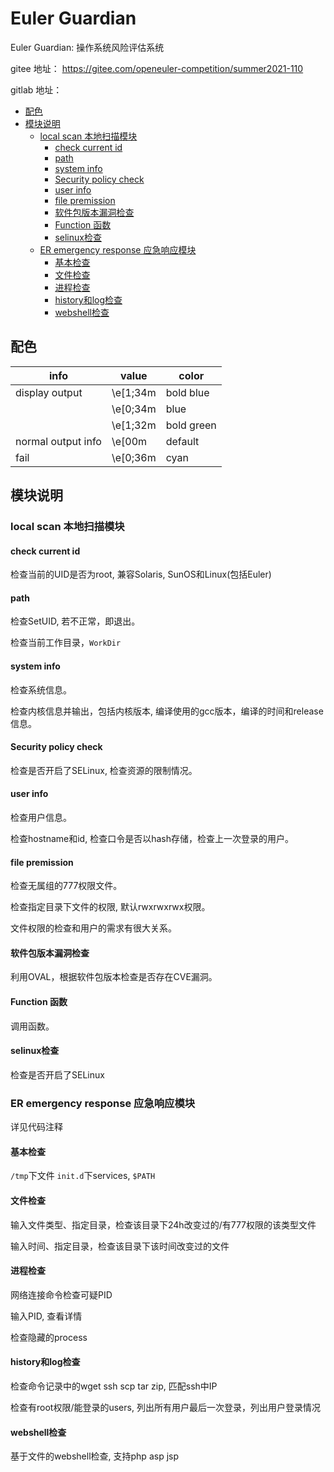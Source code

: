 # Euler Guardian

Euler Guardian: 操作系统风险评估系统

gitee 地址：
https://gitee.com/openeuler-competition/summer2021-110

gitlab 地址：


<!-- vim-markdown-toc GFM -->

* [配色](#配色)
* [模块说明](#模块说明)
	* [local scan 本地扫描模块](#local-scan-本地扫描模块)
		* [check current id](#check-current-id)
		* [path](#path)
		* [system info](#system-info)
		* [Security policy check](#security-policy-check)
		* [user info](#user-info)
		* [file premission](#file-premission)
		* [软件包版本漏洞检查](#软件包版本漏洞检查)
		* [Function 函数](#function-函数)
		* [selinux检查](#selinux检查)
	* [ER emergency response 应急响应模块](#er-emergency-response-应急响应模块)
		* [基本检查](#基本检查)
		* [文件检查](#文件检查)
		* [进程检查](#进程检查)
		* [history和log检查](#history和log检查)
		* [webshell检查](#webshell检查)

<!-- vim-markdown-toc -->

## 配色

|info|value|color|
|---|---|---|
|display output| \e[1;34m | bold blue|
|| \e[0;34m | blue|
|| \e[1;32m | bold green|
|normal output info | \e[00m | default |
|fail | \e[0;36m | cyan|

## 模块说明

### local scan 本地扫描模块

#### check current id

检查当前的UID是否为root, 兼容Solaris, SunOS和Linux(包括Euler)

#### path

检查SetUID, 若不正常，即退出。

检查当前工作目录，`WorkDir`

#### system info

检查系统信息。

检查内核信息并输出，包括内核版本, 编译使用的gcc版本，编译的时间和release信息。

#### Security policy check

检查是否开启了SELinux, 检查资源的限制情况。

#### user info

检查用户信息。

检查hostname和id, 检查口令是否以hash存储，检查上一次登录的用户。

#### file premission

检查无属组的777权限文件。

检查指定目录下文件的权限, 默认rwxrwxrwx权限。

文件权限的检查和用户的需求有很大关系。

#### 软件包版本漏洞检查

利用OVAL，根据软件包版本检查是否存在CVE漏洞。

#### Function 函数

调用函数。


#### selinux检查

检查是否开启了SELinux

### ER emergency response 应急响应模块

详见代码注释

#### 基本检查

`/tmp`下文件 `init.d`下services, `$PATH`

#### 文件检查

输入文件类型、指定目录，检查该目录下24h改变过的/有777权限的该类型文件

输入时间、指定目录，检查该目录下该时间改变过的文件

#### 进程检查

网络连接命令检查可疑PID

输入PID, 查看详情

检查隐藏的process

#### history和log检查

检查命令记录中的wget ssh scp tar zip, 匹配ssh中IP

检查有root权限/能登录的users, 列出所有用户最后一次登录，列出用户登录情况

#### webshell检查

基于文件的webshell检查, 支持php asp jsp
